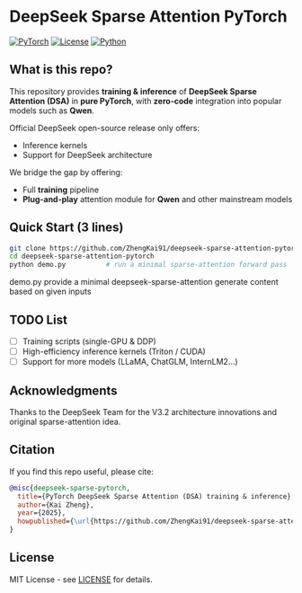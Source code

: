 # DeepSeek Sparse Attention PyTorch

[![PyTorch](https://img.shields.io/badge/PyTorch-≥2.0-orange)](https://pytorch.org)
[![License](https://img.shields.io/badge/License-MIT-green)](LICENSE)
[![Python](https://img.shields.io/badge/Python-3.8+-blue)](https://www.python.org)

## What is this repo?

This repository provides **training & inference** of **DeepSeek Sparse Attention (DSA)** in **pure PyTorch**, with **zero-code** integration into popular models such as **Qwen**.

Official DeepSeek open-source release only offers:
* Inference kernels
* Support for DeepSeek architecture

We bridge the gap by offering:
* Full **training** pipeline
* **Plug-and-play** attention module for **Qwen** and other mainstream models

## Quick Start (3 lines)

```bash
git clone https://github.com/ZhengKai91/deepseek-sparse-attention-pytorch.git
cd deepseek-sparse-attention-pytorch
python demo.py          # run a minimal sparse-attention forward pass
```
demo.py provide a  minimal deepseek-sparse-attention generate content based on given inputs

## TODO List

- [ ] Training scripts (single-GPU & DDP)
- [ ] High-efficiency inference kernels (Triton / CUDA)
- [ ] Support for more models (LLaMA, ChatGLM, InternLM2...)

## Acknowledgments

Thanks to the DeepSeek Team for the V3.2 architecture innovations and original sparse-attention idea.

## Citation

If you find this repo useful, please cite:

```bibtex
@misc{deepseek-sparse-pytorch,
  title={PyTorch DeepSeek Sparse Attention (DSA) training & inference},
  author={Kai Zheng},
  year={2025},
  howpublished={\url{https://github.com/ZhengKai91/deepseek-sparse-attention-pytorch}}
}
```

## License

MIT License - see [LICENSE](https://github.com/ZhengKai91/deepseek-sparse-attention-pytorch/blob/main/LICENSE) for details.